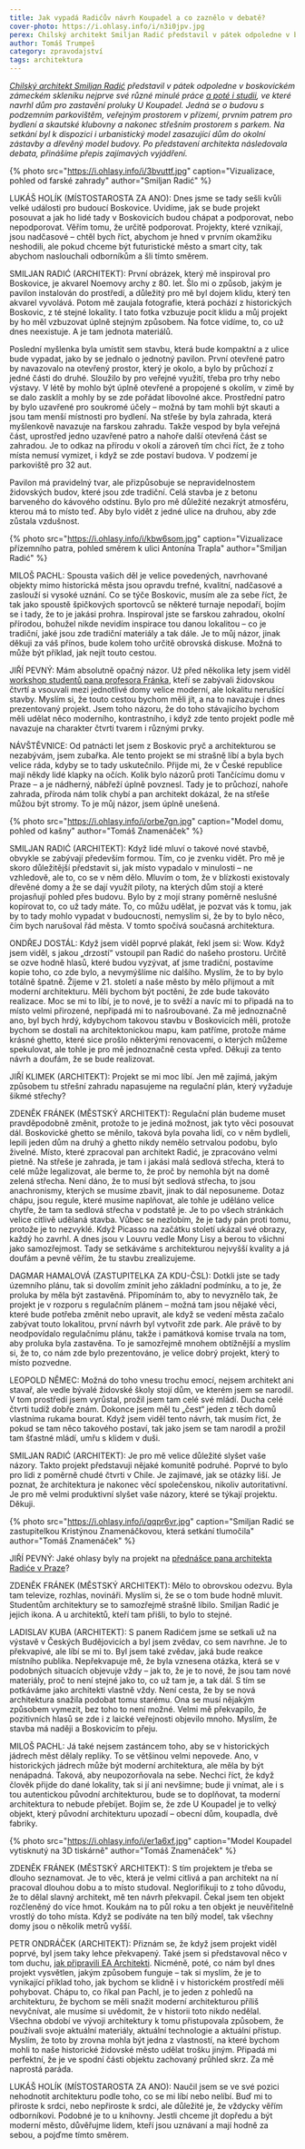 ```yaml
---
title: Jak vypadá Radićův návrh Koupadel a co zaznělo v debatě?
cover-photo: https://i.ohlasy.info/i/n3i0jpv.jpg
perex: Chilský architekt Smiljan Radić představil v pátek odpoledne v boskovickém zámeckém skleníku nejprve své různé minulé práce a poté i studii, ve které navrhl dům pro zastavění proluky U Koupadel.
author: Tomáš Trumpeš
category: zpravodajství
tags: architektura
---
```


*[Chilský architekt Smiljan Radić](http://www.ohlasy.info/clanky/2018/10/rozhovor-radic.html) představil v pátek odpoledne v boskovickém zámeckém skleníku nejprve své různé minulé práce [a poté i studii](http://data.ohlasy.info/2019/koupadla.pdf), ve které navrhl dům pro zastavění proluky U Koupadel. Jedná se o budovu s podzemním parkovištěm, veřejným prostorem v přízemí, prvním patrem pro bydlení a skautské klubovny a nakonec střešním prostorem s parkem. Na setkání byl k dispozici i urbanistický model zasazující dům do okolní zástavby a dřevěný model budovy. Po představení architekta následovala debata, přinášíme přepis zajímavých vyjádření.*

{% photo src="https://i.ohlasy.info/i/3bvuttf.jpg" caption="Vizualizace, pohled od farské zahrady" author="Smiljan Radić" %}

LUKÁŠ HOLÍK (MÍSTOSTAROSTA ZA ANO): Dnes jsme se tady sešli kvůli velké události pro budoucí Boskovice. Uvidíme, jak se bude projekt posouvat a jak ho lidé tady v Boskovicích budou chápat a podporovat, nebo nepodporovat. Věřím tomu, že určitě podporovat. Projekty, které vznikají, jsou nadčasové – chtěl bych říct, abychom je hned v prvním okamžiku neshodili, ale pokud chceme být futuristické město a smart city, tak abychom naslouchali odborníkům a šli tímto směrem.

SMILJAN RADIĆ (ARCHITEKT): První obrázek, který mě inspiroval pro Boskovice, je akvarel Noemovy archy z 80. let. Šlo mi o způsob, jakým je pavilon instalován do prostředí, a důležitý pro mě byl dojem klidu, který ten akvarel vyvolává. Potom mě zaujala fotografie, která pochází z historických Boskovic, z té stejné lokality. I tato fotka vzbuzuje pocit klidu a můj projekt by ho měl vzbuzovat úplně stejným způsobem. Na fotce vidíme, to, co už dnes neexistuje. A je tam jednota materiálů. 

Poslední myšlenka byla umístit sem stavbu, která bude kompaktní a z ulice bude vypadat, jako by se jednalo o jednotný pavilon. První otevřené patro by navazovalo na otevřený prostor, který je okolo, a bylo by průchozí z jedné části do druhé. Sloužilo by pro veřejné využití, třeba pro trhy nebo výstavy. V létě by mohlo být úplně otevřené a propojené s okolím, v zimě by se dalo zasklít a mohly by se zde pořádat libovolné akce. Prostřední patro by bylo uzavřené pro soukromé účely – možná by tam mohli být skauti a jsou tam menší místnosti pro bydlení. Na střeše by byla zahrada, která myšlenkově navazuje na farskou zahradu. Takže vespod by byla veřejná část, uprostřed jedno uzavřené patro a nahoře další otevřená část se zahradou. Je to odkaz na přírodu v okolí a zároveň tím chci říct, že z toho místa nemusí vymizet, i když se zde postaví budova. V podzemí je parkoviště pro 32 aut.

Pavilon má pravidelný tvar, ale přizpůsobuje se nepravidelnostem židovských budov, které jsou zde tradiční. Celá stavba je z betonu barveného do kávového odstínu. Bylo pro mě důležité nezakrýt atmosféru, kterou má to místo teď. Aby bylo vidět z jedné ulice na druhou, aby zde zůstala vzdušnost.

{% photo src="https://i.ohlasy.info/i/kbw6som.jpg" caption="Vizualizace přízemního patra, pohled směrem k ulici Antonína Trapla" author="Smiljan Radić" %}

MILOŠ PACHL: Spousta vašich děl je velice povedených, navrhované objekty mimo historická města jsou opravdu trefné, kvalitní, nadčasové a zaslouží si vysoké uznání. Co se týče Boskovic, musím ale za sebe říct, že tak jako spoustě špičkových sportovců se některé turnaje nepodaří, bojím se i tady, že to je jakási prohra. Inspiroval jste se farskou zahradou, okolní přírodou, bohužel nikde nevidím inspirace tou danou lokalitou – co je tradiční, jaké jsou zde tradiční materiály a tak dále. Je to můj názor, jinak děkuji za váš přínos, bude kolem toho určitě obrovská diskuse. Možná to může být příklad, jak nejít touto cestou.

JIŘÍ PEVNÝ: Mám absolutně opačný názor. Už před několika lety jsem viděl [workshop studentů pana profesora Fránka](https://boskovice.cz/vismo/dokumenty2.asp?id_org=832&id=18579&n=studenti-besedovali-o-svych-navrzich-zidovske-ctvrti), kteří se zabývali židovskou čtvrtí a vsouvali mezi jednotlivé domy velice moderní, ale lokalitu nerušící stavby. Myslím si, že touto cestou bychom měli jít, a na to navazuje i dnes prezentovaný projekt. Jsem toho názoru, že do toho stávajícího bychom měli udělat něco moderního, kontrastního, i když zde tento projekt podle mě navazuje na charakter čtvrti tvarem i různými prvky. 

NÁVŠTĚVNICE: Od patnácti let jsem z Boskovic pryč a architekturou se nezabývám, jsem zubařka. Ale tento projekt se mi strašně líbí a byla bych velice ráda, kdyby se to tady uskutečnilo. Přijde mi, že v České republice mají někdy lidé klapky na očích. Kolik bylo názorů proti Tančícímu domu v Praze – a je nádherný, nábřeží úplně povznesl. Tady je to průchozí, nahoře zahrada, příroda nám tolik chybí a pan architekt dokázal, že na střeše můžou být stromy. To je můj názor, jsem úplně unešená.

{% photo src="https://i.ohlasy.info/i/orbe7gn.jpg" caption="Model domu, pohled od kašny" author="Tomáš Znamenáček" %}

SMILJAN RADIĆ (ARCHITEKT): Když lidé mluví o takové nové stavbě, obvykle se zabývají především formou. Tím, co je zvenku vidět. Pro mě je skoro důležitější představit si, jak místo vypadalo v minulosti – ne vzhledově, ale to, co se v něm dělo. Mluvím o tom, že v blízkosti existovaly dřevěné domy a že se dají využít piloty, na kterých dům stojí a které projasňují pohled přes budovu. Bylo by z mojí strany poměrně neslušné kopírovat to, co už tady máte. To, co můžu udělat, je pozvat vás k tomu, jak by to tady mohlo vypadat v budoucnosti, nemyslím si, že by to bylo něco, čím bych narušoval řád města. V tomto spočívá současná architektura.

ONDŘEJ DOSTÁL: Když jsem viděl poprvé plakát, řekl jsem si: Wow. Když jsem viděl, s jakou „drzostí“ vstoupil pan Radić do našeho prostoru. Určitě se ozve hodně hlasů, které budou vyzývat, ať jsme tradiční, postavíme kopie toho, co zde bylo, a nevymýšlíme nic dalšího. Myslím, že to by bylo totálně špatně. Žijeme v 21. století a naše město by mělo přijmout a mít moderní architekturu. Měli bychom být poctěni, že zde bude takováto realizace. Moc se mi to líbí, je to nové, je to svěží a navíc mi to připadá na to místo velmi přirozené, nepřipadá mi to našroubované. Za mě jednoznačně ano, byl bych hrdý, kdybychom takovou stavbu v Boskovicích měli, protože bychom se dostali na architektonickou mapu, kam patříme, protože máme krásné ghetto, které sice prošlo některými renovacemi, o kterých můžeme spekulovat, ale tohle je pro mě jednoznačně cesta vpřed. Děkuji za tento návrh a doufám, že se bude realizovat.

JIŘÍ KLIMEK (ARCHITEKT): Projekt se mi moc líbí. Jen mě zajímá, jakým způsobem tu střešní zahradu napasujeme na regulační plán, který vyžaduje šikmé střechy?

ZDENĚK FRÁNEK (MĚSTSKÝ ARCHITEKT): Regulační plán budeme muset pravděpodobně změnit, protože to je jediná možnost, jak tyto věci posouvat dál. Boskovické ghetto se měnilo, taková byla povaha lidí, co v něm bydleli, lepili jeden dům na druhý a ghetto nikdy nemělo setrvalou podobu, bylo živelné. Místo, které zpracoval pan architekt Radić, je zpracováno velmi pietně. Na střeše je zahrada, je tam i jakási malá sedlová střecha, která to celé může legalizovat, ale berme to, že proč by nemohla být na domě zelená střecha. Není dáno, že to musí být sedlová střecha, to jsou anachronismy, kterých se musíme zbavit, jinak to dál neposuneme. Dotaz chápu, jsou regule, které musíme naplňovat, ale tohle je uděláno velice chytře, že tam ta sedlová střecha v podstatě je. Je to po všech stránkách velice citlivě udělaná stavba. Vůbec se nezlobím, že je tady pán proti tomu, protože je to nezvyklé. Když Picasso na začátku století ukázal své obrazy, každý ho zavrhl. A dnes jsou v Louvru vedle Mony Lisy a berou to všichni jako samozřejmost. Tady se setkáváme s architekturou nejvyšší kvality a já doufám a pevně věřím, že tu stavbu zrealizujeme.

DAGMAR HAMALOVÁ (ZASTUPITELKA ZA KDU-ČSL): Dotkli jste se tady územního plánu, tak si dovolím zmínit jeho základní podmínku, a to je, že proluka by měla být zastavěná. Připomínám to, aby to nevyznělo tak, že projekt je v rozporu s regulačním plánem – možná tam jsou nějaké věci, které bude potřeba změnit nebo upravit, ale když se vedení města začalo zabývat touto lokalitou, první návrh byl vytvořit zde park. Ale právě to by neodpovídalo regulačnímu plánu, takže i památková komise trvala na tom, aby proluka byla zastavěna. To je samozřejmě mnohem obtížnější a myslím si, že to, co nám zde bylo prezentováno, je velice dobrý projekt, který to místo pozvedne.

LEOPOLD NĚMEC: Možná do toho vnesu trochu emocí, nejsem architekt ani stavař, ale vedle bývalé židovské školy stojí dům, ve kterém jsem se narodil. V tom prostředí jsem vyrůstal, prožil jsem tam celé své mládí. Ducha celé čtvrti tudíž dobře znám. Dokonce jsem měl tu „čest“ jeden z těch domů vlastníma rukama bourat. Když jsem viděl tento návrh, tak musím říct, že pokud se tam něco takového postaví, tak jako jsem se tam narodil a prožil tam šťastné mládí, umřu s klidem v duši.

SMILJAN RADIĆ (ARCHITEKT): Je pro mě velice důležité slyšet vaše názory. Takto projekt představuji nějaké komunitě podruhé. Poprvé to bylo pro lidi z poměrně chudé čtvrti v Chile. Je zajímavé, jak se otázky liší. Je poznat, že architektura je nakonec věcí společenskou, nikoliv autoritativní. Je pro mě velmi produktivní slyšet vaše názory, které se týkají projektu. Děkuji.

{% photo src="https://i.ohlasy.info/i/qqpr6vr.jpg" caption="Smiljan Radić se zastupitelkou Kristýnou Znamenáčkovou, která setkání tlumočila" author="Tomáš Znamenáček" %}

JIŘÍ PEVNÝ: Jaké ohlasy byly na projekt na [přednášce pana architekta Radiće v Praze](https://www.facebook.com/events/336570493652886/)?

ZDENĚK FRÁNEK (MĚSTSKÝ ARCHITEKT): Mělo to obrovskou odezvu. Byla tam televize, rozhlas, novináři. Myslím si, že se o tom bude hodně mluvit. Studentům architektury se to samozřejmě strašně líbilo. Smiljan Radić je jejich ikona. A u architektů, kteří tam přišli, to bylo to stejné.

LADISLAV KUBA (ARCHITEKT): S panem Radićem jsme se setkali už na výstavě v Českých Budějovicích a byl jsem zvědav, co sem navrhne. Je to překvapivé, ale líbí se mi to. Byl jsem také zvědav, jaká bude reakce místního publika. Nepřekvapuje mě, že byla vznesena otázka, která se v podobných situacích objevuje vždy – jak to, že je to nové, že jsou tam nové materiály, proč to není stejné jako to, co už tam je, a tak dál. S tím se potkáváme jako architekti vlastně vždy. Není cesta, že by se nová architektura snažila podobat tomu starému. Ona se musí nějakým způsobem vymezit, bez toho to není možné. Velmi mě překvapilo, že pozitivních hlasů se zde i z laické veřejnosti objevilo mnoho. Myslím, že stavba má naději a Boskovicím to přeju.

MILOŠ PACHL: Já také nejsem zastáncem toho, aby se v historických jádrech měst dělaly repliky. To se většinou velmi nepovede. Ano, v historických jádrech může být moderní architektura, ale měla by být nenápadná. Taková, aby neupozorňovala na sebe. Nechci říct, že když člověk přijde do dané lokality, tak si jí ani nevšimne; bude ji vnímat, ale i s tou autentickou původní architekturou, bude se to doplňovat, ta moderní architektura to nebude přebíjet. Bojím se, že zde U Koupadel je to velký objekt, který původní architekturu upozadí – obecní dům, koupadla, dvě fabriky.

{% photo src="https://i.ohlasy.info/i/er1a6xf.jpg" caption="Model Koupadel vytisknutý na 3D tiskárně" author="Tomáš Znamenáček" %}

ZDENĚK FRÁNEK (MĚSTSKÝ ARCHITEKT): S tím projektem je třeba se dlouho seznamovat. Je to věc, která je velmi citlivá a pan architekt na ní pracoval dlouhou dobu a to místo studoval. Neglorifikuji to z toho důvodu, že to dělal slavný architekt, mě ten návrh překvapil. Čekal jsem ten objekt rozčleněný do více hmot. Koukám na to půl roku a ten objekt je neuvěřitelně vrostlý do toho místa. Když se podíváte na ten bílý model, tak všechny domy jsou o několik metrů vyšší.

PETR ONDRÁČEK (ARCHITEKT): Přiznám se, že když jsem projekt viděl poprvé, byl jsem taky lehce překvapený. Také jsem si představoval něco v tom duchu, [jak připravili EA Architekti](http://data.ohlasy.info/2017/koupadla-studie.pdf). Nicméně, poté, co nám byl dnes projekt vysvětlen, jakým způsobem funguje – tak si myslím, že je to vynikající příklad toho, jak bychom se klidně i v historickém prostředí měli pohybovat. Chápu to, co říkal pan Pachl, je to jeden z pohledů na architekturu, že bychom se měli snažit moderní architekturou příliš nevyčnívat, ale musíme si uvědomit, že v historii toto nikdo nedělal. Všechna období ve vývoji architektury k tomu přistupovala způsobem, že používali svoje aktuální materiály, aktuální technologie a aktuální přístup. Myslím, že toto by zrovna mohla být jedna z vlastností, na které bychom mohli to naše historické židovské město udělat trošku jiným. Připadá mi perfektní, že je ve spodní části objektu zachovaný průhled skrz. Za mě naprostá paráda.

LUKÁŠ HOLÍK (MÍSTOSTAROSTA ZA ANO): Naučil jsem se ve své pozici nehodnotit architekturu podle toho, co se mi líbí nebo nelíbí. Buď mi to přiroste k srdci, nebo nepřiroste k srdci, ale důležité je, že vždycky věřím odborníkovi. Podobné je to u knihovny. Jestli chceme jít dopředu a být moderní město, důvěřujme lidem, kteří jsou uznávaní a mají hodně za sebou, a pojďme tímto směrem.
